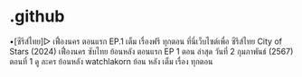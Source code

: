 # .github
•[ซีรีส์ไทย]▷ เฟื่องนคร ตอนแรก EP.1 เต็ม เรื่องฟรี ทุกตอน ที่นี่เว็บไซต์เพื่อ ซีรีส์ไทย City of Stars (2024) เฟื่องนคร ซับไทย ย้อนหลัง ตอนแรก EP 1 ตอน ล่าสุด วันที่ 2 กุมภาพันธ์ (2567) ตอนที่ 1 ดู ละคร ย้อนหลัง watchlakorn ย้อน หลัง เต็ม เรื่อง ทุกตอน
